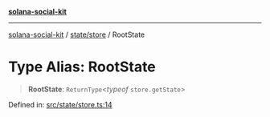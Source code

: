 [**solana-social-kit**](../../../README.md)

***

[solana-social-kit](../../../README.md) / [state/store](../README.md) / RootState

# Type Alias: RootState

> **RootState**: `ReturnType`\<*typeof* `store.getState`\>

Defined in: [src/state/store.ts:14](https://github.com/SendArcade/solana-social-starter/blob/03568260ca96ed63f77049843c721de1cb011893/src/state/store.ts#L14)
